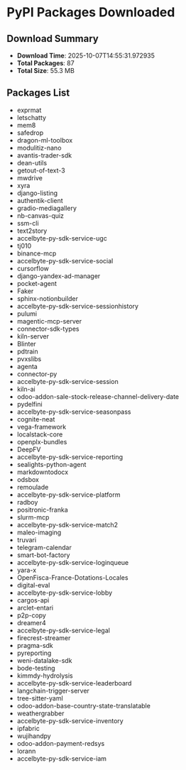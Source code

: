 # PyPI Packages Downloaded

## Download Summary
- **Download Time**: 2025-10-07T14:55:31.972935
- **Total Packages**: 87
- **Total Size**: 55.3 MB

## Packages List
- exprmat
- letschatty
- mem8
- safedrop
- dragon-ml-toolbox
- modulitiz-nano
- avantis-trader-sdk
- dean-utils
- getout-of-text-3
- mwdrive
- xyra
- django-listing
- authentik-client
- gradio-mediagallery
- nb-canvas-quiz
- ssm-cli
- text2story
- accelbyte-py-sdk-service-ugc
- tj010
- binance-mcp
- accelbyte-py-sdk-service-social
- cursorflow
- django-yandex-ad-manager
- pocket-agent
- Faker
- sphinx-notionbuilder
- accelbyte-py-sdk-service-sessionhistory
- pulumi
- magentic-mcp-server
- connector-sdk-types
- kiln-server
- Blinter
- pdtrain
- pvxslibs
- agenta
- connector-py
- accelbyte-py-sdk-service-session
- kiln-ai
- odoo-addon-sale-stock-release-channel-delivery-date
- pydelfini
- accelbyte-py-sdk-service-seasonpass
- cognite-neat
- vega-framework
- localstack-core
- openplx-bundles
- DeepFV
- accelbyte-py-sdk-service-reporting
- sealights-python-agent
- markdowntodocx
- odsbox
- remoulade
- accelbyte-py-sdk-service-platform
- radboy
- positronic-franka
- slurm-mcp
- accelbyte-py-sdk-service-match2
- maleo-imaging
- truvari
- telegram-calendar
- smart-bot-factory
- accelbyte-py-sdk-service-loginqueue
- yara-x
- OpenFisca-France-Dotations-Locales
- digital-eval
- accelbyte-py-sdk-service-lobby
- cargos-api
- arclet-entari
- p2p-copy
- dreamer4
- accelbyte-py-sdk-service-legal
- firecrest-streamer
- pragma-sdk
- pyreporting
- weni-datalake-sdk
- bode-testing
- kimmdy-hydrolysis
- accelbyte-py-sdk-service-leaderboard
- langchain-trigger-server
- tree-sitter-yaml
- odoo-addon-base-country-state-translatable
- weathergrabber
- accelbyte-py-sdk-service-inventory
- ipfabric
- wujihandpy
- odoo-addon-payment-redsys
- lorann
- accelbyte-py-sdk-service-iam
